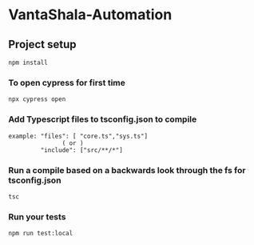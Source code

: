 # VantaShala-Automation

## Project setup
```
npm install
```

### To open cypress for first time
```
npx cypress open
``` 

### Add Typescript files to tsconfig.json to compile
```
example: "files": [ "core.ts","sys.ts"]
               ( or )
         "include": ["src/**/*"]
```


### Run a compile based on a backwards look through the fs for tsconfig.json
```
tsc 
```

### Run your tests
```
npm run test:local
```

